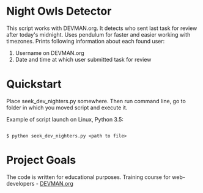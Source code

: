 # Night Owls Detector

This script works with DEVMAN.org. It detects who sent last task for review after today's midnight. Uses pendulum for faster and easier working with timezones. Prints following information about each found user:
1) Username on DEVMAN.org
2) Date and time at which user submitted task for review

# Quickstart

Place seek_dev_nighters.py somewhere. Then run command line, go to folder in which you moved script and execute it.

Example of script launch on Linux, Python 3.5:

```#!bash

$ python seek_dev_nighters.py <path to file>

```

# Project Goals

The code is written for educational purposes. Training course for web-developers - [DEVMAN.org](https://devman.org)
